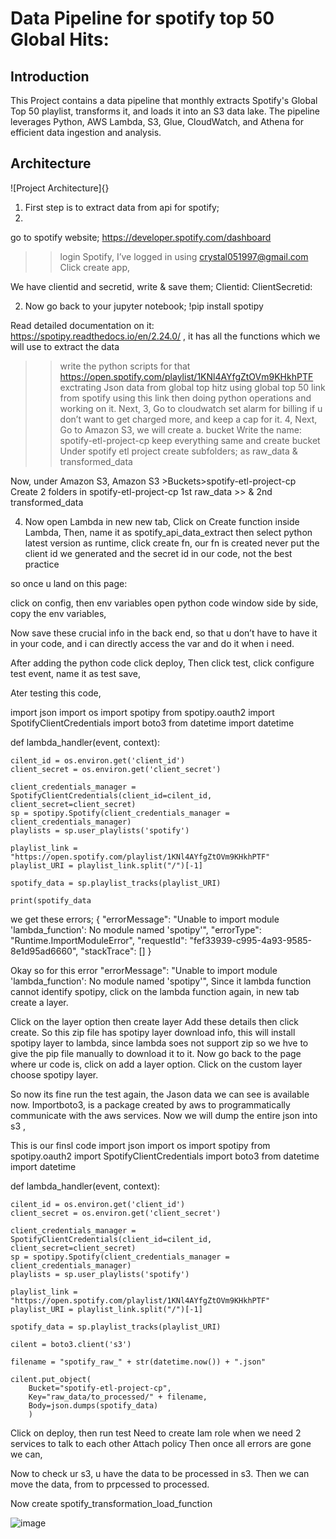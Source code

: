 # Data Pipeline for spotify top 50 Global Hits:

## Introduction
This Project contains a data pipeline that monthly extracts Spotify's Global Top 50 playlist, transforms it, and loads it into an S3 data lake. The pipeline leverages Python, AWS Lambda, S3, Glue, CloudWatch, and Athena for efficient data ingestion and analysis.

## Architecture
![Project Architecture]{}

1. First step is to extract data from api for spotify;
2. 
go to spotify website;
https://developer.spotify.com/dashboard
>> login Spotify, I’ve logged in using crystal051997@gmail.com
Click create app,

We have clientid and secretid, write & save them;
Clientid: 
ClientSecretid: 

2. Now go back to your jupyter notebook;
!pip install spotipy
 
Read detailed documentation on it: https://spotipy.readthedocs.io/en/2.24.0/
, it has all the functions which we will use to extract the data

>>write the python scripts for that
https://open.spotify.com/playlist/1KNl4AYfgZtOVm9KHkhPTF
exctrating Json data from global top hitz using global top 50 link from spotify using this link then doing python operations and working on it.
>>Next,
3,
Go to cloudwatch set alarm for billing if u don’t want to get charged more, and keep a cap for it.
4,
Next,
Go to Amazon S3, we will create a. bucket
Write the name: spotify-etl-project-cp
keep everything same and create bucket
>>Under spotify etl project create subfolders; as raw_data & transformed_data

>>

Now, under Amazon S3, Amazon S3 >Buckets>spotify-etl-project-cp
Create 2 folders in spotify-etl-project-cp 
1st raw_data >> & 2nd transformed_data
  
>>
4. Now open Lambda in new new tab,
Click on Create function inside Lambda,
Then, name it as
spotify_api_data_extract
then select python latest version as runtime, click create fn, our fn is created
never put the client id we generated and the secret id in our code, not the best practice

so once u land on this page:
 
click on config, then env variables
open python code window side by side,
copy the env variables, 
 
Now save these crucial info in the back end, so that u don’t have to have it in your code, and i can directly access the var and do it when i need.

After adding the python code click deploy,
Then click test, click configure test event, name it as test save,

Ater testing this code, 

import json
import os
import spotipy
from spotipy.oauth2 import SpotifyClientCredentials
import boto3
from datetime import datetime

def lambda_handler(event, context):
    
    cilent_id = os.environ.get('client_id')
    client_secret = os.environ.get('client_secret')
    
    client_credentials_manager = SpotifyClientCredentials(client_id=cilent_id, client_secret=client_secret)
    sp = spotipy.Spotify(client_credentials_manager = client_credentials_manager)
    playlists = sp.user_playlists('spotify')
    
    playlist_link = "https://open.spotify.com/playlist/1KNl4AYfgZtOVm9KHkhPTF"
    playlist_URI = playlist_link.split("/")[-1]
    
    spotify_data = sp.playlist_tracks(playlist_URI)   
    
    print(spotify_data

we get these errors; {
  "errorMessage": "Unable to import module 'lambda_function': No module named 'spotipy'",
  "errorType": "Runtime.ImportModuleError",
  "requestId": "fef33939-c995-4a93-9585-8e1d95ad6660",
  "stackTrace": []
}

Okay so for this error
  "errorMessage": "Unable to import module 'lambda_function': No module named 'spotipy'",
Since it lambda function cannot identify spotipy, click on the lambda function again, in new tab create a layer.
 
Click on the layer option then create layer 
Add these details then click create. So this zip file has spotipy layer   download info, this will install spotipy layer to lambda, since lambda soes not support zip so we hve to give the pip file manually to download it to it. 
Now go back to the page where ur code is, click on add a layer option.
Click on the custom layer choose spotipy layer.

So now its fine run the test again, the Jason data we can see is available now. 
Importboto3, 
is a package created by aws to programmatically communicate with the aws services.
Now we will dump the entire json into s3 ,

This is our finsl code
import json
import os
import spotipy
from spotipy.oauth2 import SpotifyClientCredentials
import boto3
from datetime import datetime

def lambda_handler(event, context):
    
    cilent_id = os.environ.get('client_id')
    client_secret = os.environ.get('client_secret')
    
    client_credentials_manager = SpotifyClientCredentials(client_id=cilent_id, client_secret=client_secret)
    sp = spotipy.Spotify(client_credentials_manager = client_credentials_manager)
    playlists = sp.user_playlists('spotify')
    
    playlist_link = "https://open.spotify.com/playlist/1KNl4AYfgZtOVm9KHkhPTF"
    playlist_URI = playlist_link.split("/")[-1]
    
    spotify_data = sp.playlist_tracks(playlist_URI)   
    
    cilent = boto3.client('s3')
    
    filename = "spotify_raw_" + str(datetime.now()) + ".json"
    
    cilent.put_object(
        Bucket="spotify-etl-project-cp",
        Key="raw_data/to_processed/" + filename,
        Body=json.dumps(spotify_data)
        )

Click on deploy, then run test
Need to create Iam role when we need 2 services to talk to each other 
Attach policy
Then once all errors are gone we can,
  

Now to check ur s3, u have the data to be processed in s3.
Then we can move the data, from to prpcessed to processed. 

>>
Now create spotify_transformation_load_function
 
![image](https://github.com/user-attachments/assets/44c193f7-07f4-4df4-98de-e6de2cb46c60)

